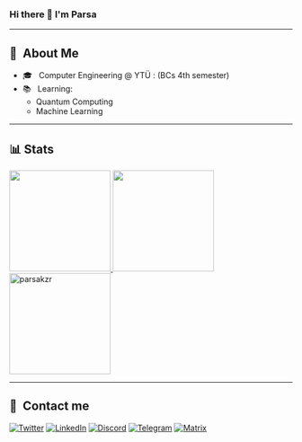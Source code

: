 ### Hi there 👋 I'm Parsa

---

## 🔵 &nbsp;About Me

- 🎓 &nbsp; Computer Engineering @ YTÜ : (BCs 4th semester)
- 📚 &nbsp; Learning:
  - Quantum Computing
  - Machine Learning

---
## 📊 Stats

<p>
<a href="https://github.com/parsakzr">
  <img height="180em" src="https://github-readme-stats.vercel.app/api?username=parsakzr&show_icons=true&theme=tokyonight&hide_border=true" />
  <img height="180em" src="https://github-readme-stats-eight-theta.vercel.app/api/top-langs/?username=parsakzr&theme=tokyonight&hide_border=true&layout=compact&exclude_lang=java+r" />
  <img height="180em" src="https://github-readme-streak-stats.herokuapp.com/?user=parsakzr&theme=tokyonight&hide_border=true" alt="parsakzr" />
</a>
</p>

---
## 🤙 &nbsp;Contact me

[![Twitter](https://img.shields.io/badge/@DevParsa-%231DA1F2.svg?&style=for-the-badge&logo=Twitter&logoColor=white)](https://twitter.com/DevParsa)
[![LinkedIn](https://img.shields.io/badge/@Parsakzr-0077B5?style=for-the-badge&logo=linkedin&logoColor=white)](https://www.linkedin.com/in/parsakzr/)
[![Discord](https://img.shields.io/badge/Parsak%238080-%237289DA.svg?&style=for-the-badge&logo=discord&logoColor=white)](https://discord.com/users/856558697107161118)
[![Telegram](https://img.shields.io/badge/@AltParsa-2CA5E0?style=for-the-badge&logo=telegram&logoColor=white)](https://t.me/altparsa)
[![Matrix](https://img.shields.io/badge/parsak:matrix.org-2b2b2b?logo=Matrix&style=for-the-badge&logoColor=white)](https://matrix.to/#/@parsak:matrix.org)
